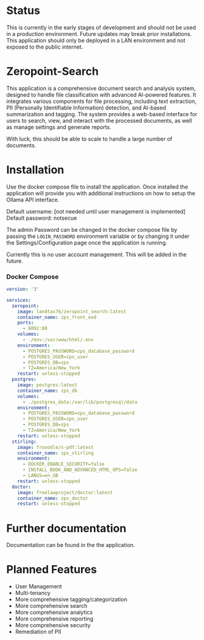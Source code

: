 # Status

This is currently in the early stages of development and should not be used in a production environment.  Future updates may break prior installations.  This application should only be deployed in a LAN environment and not exposed to the public internet.

# Zeropoint-Search

This application is a comprehensive document search and analysis system, designed to handle file classification with advanced AI-powered features. It integrates various components for file processing, including text extraction, PII (Personally Identifiable Information) detection, and AI-based summarization and tagging. The system provides a web-based interface for users to search, view, and interact with the processed documents, as well as manage settings and generate reports.

With luck, this should be able to scale to handle a large number of documents. 

# Installation

Use the docker compose file to install the application.  Once installed the application will provide you with additional instructions on how to setup the Ollama API interface.

Default username:  [not needed until user management is implemented]
Default password:  notsecue

The admin Password can be changed in the docker compose file by passing the `LOGIN_PASSWORD` environment variable or by changing it under the Settings/Configuration page once the application is running.

Currently this is no user account management.  This will be added in the future.



### Docker Compose

```yaml
version: '3'

services:
  zeropoint:
    image: landtax76/zeropoint_search:latest
    container_name: zps_front_end
    ports:
      - 8092:80
    volumes:
      - ./env:/var/www/html/.env
    environment:
      - POSTGRES_PASSWORD=zps_database_password
      - POSTGRES_USER=zps_user
      - POSTGRES_DB=zps
      - TZ=America/New_York  
    restart: unless-stopped
  postgres:
    image: postgres:latest
    container_name: zps_db
    volumes:
      - ./postgres_data:/var/lib/postgresql/data
    environment:
      - POSTGRES_PASSWORD=zps_database_password
      - POSTGRES_USER=zps_user
      - POSTGRES_DB=zps
      - TZ=America/New_York
    restart: unless-stopped
  stirling:
    image: frooodle/s-pdf:latest
    container_name: zps_stirling
    environment:
      - DOCKER_ENABLE_SECURITY=false
      - INSTALL_BOOK_AND_ADVANCED_HTML_OPS=false
      - LANGS=en_GB
    restart: unless-stopped
  doctor:
    image: freelawproject/doctor:latest
    container_name: zps_doctor
    restart: unless-stopped
``` 
# Further documentation

Documentation can be found in the the application.

# Planned Features

- User Management
- Multi-tenancy
- More comprehensive tagging/categorization
- More comprehensive search
- More comprehensive analytics
- More comprehensive reporting
- More comprehensive security
- Remediation of PII
